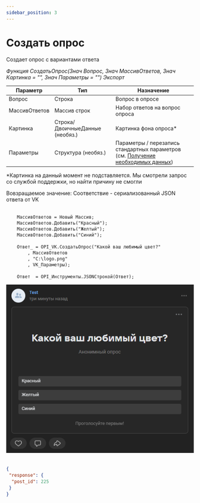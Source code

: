 ```yaml
---
sidebar_position: 3
---
```


# Создать опрос
Создает опрос с вариантами ответа

*Функция СоздатьОпрос(Знач Вопрос, Знач МассивОтветов, Знач Картинка = "", Знач Параметры = "") Экспорт*

  | Параметр | Тип | Назначение |
  |-|-|-|
  | Вопрос | Строка | Вопрос в опросе |
  | МассивОтветов | Массив строк | Набор ответов на вопрос опроса |
  | Картинка | Строка/ДвоичныеДанные (необяз.) | Картинка фона опроса* |
  | Параметры | Структура (необяз.) | Параметры / перезапись стандартных параметров (см. [Получение необходимых данных](../)) |
  
  *Картинка на данный момент не подставляется. Мы смотрели запрос со службой поддержки, но найти причину не смогли
  
  Вовзращаемое значение: Соответствие - сериализованный JSON ответа от VK

```bsl title="Пример кода"
	
	МассивОтветов = Новый Массив;
	МассивОтветов.Добавить("Красный");
	МассивОтветов.Добавить("Желтый");
	МассивОтветов.Добавить("Синий");
	
	Ответ_ = OPI_VK.СоздатьОпрос("Какой ваш любимый цвет?"
		, МассивОтветов
		, "C:\logo.png"
		, VK_Параметры);

	Ответ  = OPI_Инструменты.JSONСтрокой(Ответ);

```

![Результат](img/2.png)

```json title="Результат"

{
 "response": {
  "post_id": 225
 }
}

```
